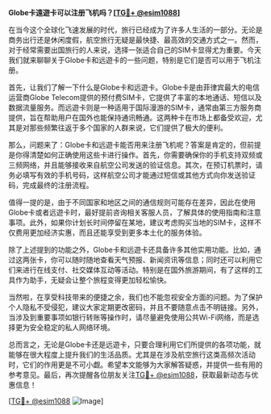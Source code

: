 **Globe卡遠遊卡可以注册飞机吗？[[TG💪+ @esim1088](https://t.me/s/esim1088)]**

在当今这个全球化飞速发展的时代，旅行已经成为了许多人生活的一部分。无论是商务出行还是休闲度假，航空旅行无疑是最快捷、最高效的交通方式之一。然而，对于经常需要出国旅行的人来说，选择一张适合自己的SIM卡显得尤为重要。今天我们就来聊聊关于Globe卡和远遊卡的一些问题，特别是它们是否可以用于飞机注册。

首先，让我们了解一下什么是Globe卡和远遊卡。Globe卡是由菲律宾最大的电信运营商Globe Telecom提供的预付费SIM卡，它提供了丰富的本地通话、短信以及数据流量服务。而远遊卡则是一种适用于国际漫游的SIM卡，通常由第三方服务商提供，旨在帮助用户在国外也能保持通讯畅通。这两种卡在市场上都备受欢迎，尤其是对那些频繁往返于多个国家的人群来说，它们提供了极大的便利。

那么，问题来了：Globe卡和远遊卡能否用来注册飞机呢？答案是肯定的，但前提是你得清楚如何正确使用这些卡进行操作。首先，你需要确保你的手机支持双频或三频网络，并且能够接收来自航空公司发送的验证信息。其次，在预订机票时，请务必填写有效的手机号码，这样航空公司才能通过短信或其他方式向你发送验证码，完成最终的注册流程。

值得一提的是，由于不同国家和地区之间的通信规则可能存在差异，因此在使用Globe卡或者远遊卡时，最好提前咨询相关客服人员，了解具体的使用指南和注意事项。此外，如果你计划长时间停留在某地，建议考虑购买当地的SIM卡，这样不仅费用更加经济实惠，而且还能享受到更多本土化的服务体验。

除了上述提到的功能之外，Globe卡和远遊卡还具备许多其他实用功能。比如，通过这两张卡，你可以随时随地查看天气预报、新闻资讯等信息；同时还可以利用它们来进行在线支付、社交媒体互动等活动。特别是在国外旅游期间，有了这样的工具作为助手，无疑会让整个旅程变得更加轻松愉快。

当然啦，在享受科技带来的便捷之余，我们也不能忽视安全方面的问题。为了保护个人隐私不受侵犯，建议大家定期更改密码，并且不要随意点击不明链接。另外，当涉及到重要事项如银行转账等操作时，请尽量避免使用公共Wi-Fi网络，而是选择更为安全稳定的私人网络环境。

总而言之，无论是Globe卡还是远遊卡，只要合理利用它们所提供的各项功能，就能够在很大程度上提升我们的生活品质。尤其是在涉及航空旅行这类高频次活动时，它们的作用更是不可小觑。希望本文能够为大家解答疑惑，并提供一些有用的参考意见。最后，再次提醒各位朋友关注[TG💪+ @esim1088](https://t.me/s/esim1088)，获取最新动态与优惠信息！

[[TG💪+ @esim1088](https://t.me/s/esim1088) ![Image](https://i.postimg.cc/4NQfJmqS/Snipaste-2025-05-13-00-14-12.png)]